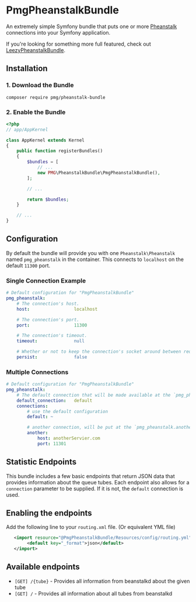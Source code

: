 # PmgPheanstalkBundle

An extremely simple Symfony bundle that puts one or more
[Pheanstalk](https://github.com/pda/pheanstalk) connections
into your Symfony application.

If you're looking for something more full featured, check out
[LeezyPheanstalkBundle](https://github.com/armetiz/LeezyPheanstalkBundle).

## Installation

### 1. Download the Bundle

```
composer require pmg/pheanstalk-bundle
```

### 2. Enable the Bundle

```php
<?php
// app/AppKernel

class AppKernel extends Kernel
{
    public function registerBundles()
    {
        $bundles = [
            // ...
            new PMG\PheanstalkBundle\PmgPheanstalkBundle(),
        ];

        // ...

        return $bundles;
    }

    // ...
}
```

## Configuration

By default the bundle will provide you with one `Pheanstalk\Pheanstalk` named
`pmg_pheanstalk` in the container. This connects to `localhost` on the default
`11300` port.

### Single Connection Example

```yaml
# Default configuration for "PmgPheanstalkBundle"
pmg_pheanstalk:
    # The connection's host.
    host:                 localhost

    # The connection's port.
    port:                 11300

    # The connection's timeout.
    timeout:              null

    # Whether or not to keep the connection's socket around between requests. See http://php.net/manual/en/function.pfsockopen.php
    persist:              false
```

### Multiple Connections

```yaml
# Default configuration for "PmgPheanstalkBundle"
pmg_pheanstalk:
    # The default connection that will be made available at the `pmg_pheanstalk` service
    default_connection:   default
    connections:
        # use the default configuration
        default: ~

        # another connection, will be put at the `pmg_pheanstalk.another` service
        another:
            host: anotherServier.com
            port: 11301
```

## Statistic Endpoints
This bundle includes a few basic endpoints that return JSON data that provides information about the queue tubes.
Each endpoint also allows for a `connection` parameter to be supplied. If it is not, the `default` connection is used.

## Enabling the endpoints
Add the following line to your `routing.xml` file. (Or equivalent YML file)
```xml
   <import resource="@PmgPheanstalkBundle/Resources/config/routing.yml">
        <default key="_format">json</default>
   </import>
```

## Available endpoints

* `[GET] /{tube}` - Provides all information from beanstalkd about the given tube
* `[GET] /` - Provides all information about all tubes from beanstalkd

